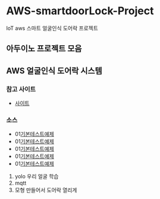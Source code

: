 # AWS-smartdoorLock-Project
IoT aws 스마트 얼굴인식 도어락 프로젝트

## 아두이노 프로젝트 모음 
## AWS 얼굴인식 도어락 시스템 
### 참고 사이트
- [사이트](https://wikidocs.net/294928)

### 소스
- 01[기본테스트예제]()
- 01[기본테스트예제]()
- 01[기본테스트예제]()
- 01[기본테스트예제]()
- 01[기본테스트예제]()

1. yolo 우리 얼굴 학습
2. mqtt 
3. 모형 만들어서 도어락 열리게 